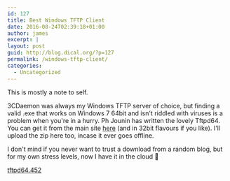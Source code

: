 ```yaml
---
id: 127
title: Best Windows TFTP Client
date: 2016-08-24T02:39:18+01:00
author: james
excerpt: |
layout: post
guid: http://blog.dical.org/?p=127
permalink: /windows-tftp-client/
categories:
  - Uncategorized
---
```

This is mostly a note to self.

3CDaemon was always my Windows TFTP server of choice, but finding a valid .exe that works on Windows 7 64bit and isn't riddled with viruses is a problem when you're in a hurry. Ph Jounin has written the lovely Tftpd64. You can get it from the main site [here](http://tftpd32.jounin.net/tftpd32_download.html) (and in 32bit flavours if you like). I'll upload the zip here too, incase it ever goes offline.

<!--end_excerpt-->

I don't mind if you never want to trust a download from a random blog, but for my own stress levels, now I have it in the cloud 🙂

[tftpd64.452](https://blog.dical.org/wp-content/uploads/2016/08/tftpd64.452.zip)